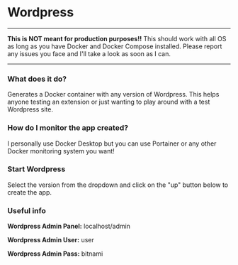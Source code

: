 # Wordpress
------
**This is NOT meant for production purposes!!**
This should work with all OS as long as you have Docker and Docker Compose installed.  Please report any issues you face and I'll take a look as soon as I can.

-------

### What does it do?
Generates a Docker container with any version of Wordpress. This helps anyone testing an extension or just wanting to play around with a test Wordpress site.

### How do I monitor the app created?
I personally use Docker Desktop but you can use Portainer or any other Docker monitoring system you want!

### Start Wordpress
Select the version from the dropdown and click on the "up" button below to create the app. 

### Useful info
**Wordpress Admin Panel:** localhost/admin

**Wordpress Admin User:** user

**Wordpress Admin Pass:** bitnami